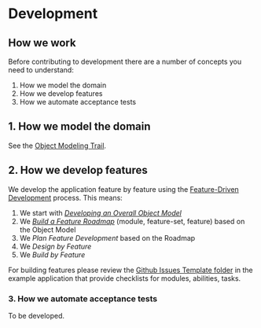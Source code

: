 # Development

## How we work

Before contributing to development there are a number of concepts you need to understand:

1. How we model the domain
2. How we develop features
3. How we automate acceptance tests

## 1. How we model the domain

See the [Object Modeling Trail](../../education/trails/object-modeling.md).

## 2. How we develop features

We develop the application feature by feature using the [Feature-Driven Development](https://en.wikipedia.org/wiki/Feature-driven_development) process. This means:

1. We start with [_Developing an Overall Object Model_](develop-object-model.md)
2. We [_Build a Feature Roadmap_](feature-list.md) (module, feature-set, feature) based on the Object Model
3. We _Plan Feature Development_ based on the Roadmap
4. We _Design by Feature_
5. We _Build by Feature_

For building features please review the [Github Issues Template folder](https://github.com/civilcode/acme-platform/tree/master/.github/ISSUE_TEMPLATE) in the example application that provide checklists for modules, abilities, tasks.

### 3. How we automate acceptance tests

To be developed.

